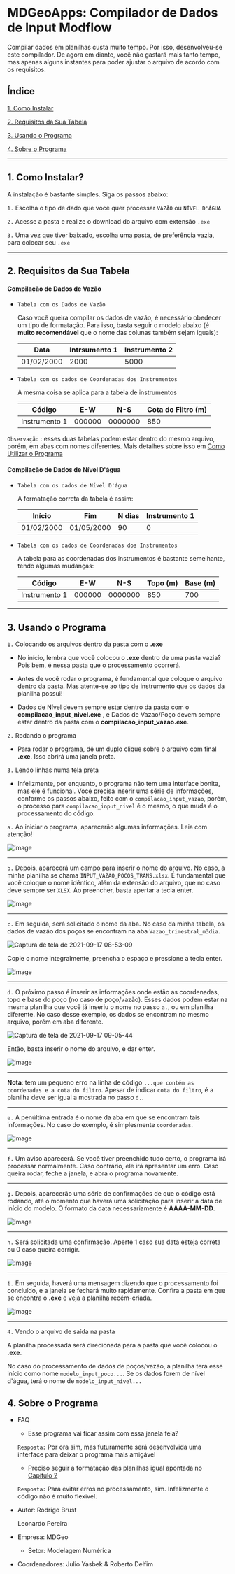 # MDGeoApps: Compilador de Dados de Input Modflow

Compilar dados em planilhas custa muito tempo. Por isso, desenvolveu-se este compilador. De agora em diante, você não gastará mais tanto tempo, mas apenas alguns instantes para poder ajustar o arquivo de acordo com os requisitos.

## Índice

[1. Como Instalar](#ci)

[2. Requisitos da Sua Tabela](#rst)

[3. Usando o Programa](#uop)

[4. Sobre o Programa](#sop)

_______

<a name = "ci" ></a>
## 1. Como Instalar?

A instalação é bastante simples. Siga os passos abaixo:

`1.` Escolha o tipo de dado que você quer processar `VAZÃO` ou `NÍVEL D'ÁGUA`

`2.` Acesse a pasta e realize o download do arquivo com extensão `.exe`

`3.` Uma vez que tiver baixado, escolha uma pasta, de preferência vazia, para colocar seu `.exe`
_________________________

<a name = 'rst' ></a>
## 2. Requisitos da Sua Tabela

#### Compilação de Dados de Vazão

- `Tabela com os Dados de Vazão`
	
	Caso você queira compilar os dados de vazão, é necessário obedecer um tipo de formatação. Para isso, basta seguir o modelo abaixo (é **muito recomendável** que o nome das colunas também sejam iguais):
	
	
	| Data | Intrsumento 1 | Instrumento 2|
	|------|---------------|--------------|
	|01/02/2000| 2000 | 5000 |
	
	
- `Tabela com os dados de Coordenadas dos Instrumentos`
	
	A mesma coisa se aplica para a tabela de instrumentos
	
	| Código | E-W | N-S | Cota do Filtro (m) |
	|--------|-----|-----|--------------------|
	|Instrumento 1| 000000 | 0000000 | 850 |
	
	
`Observação` : esses duas tabelas podem estar dentro do mesmo arquivo, porém, em abas com nomes diferentes. Mais detalhes sobre isso em [Como Utilizar o Programa](#uop)
	

#### Compilação de Dados de Nível D'água

- `Tabela com os dados de Nível D'água`
	
	A formatação correta da tabela é assim:
	
	| Início | Fim | N dias| Instrumento 1|
	|------|-------|--------|--------------|
	|01/02/2000| 01/05/2000 | 90 | 0|

- `Tabela com os dados de Coordenadas dos Instrumentos`

	A tabela para as coordenadas dos instrumentos é bastante semelhante, tendo algumas mudanças:
	
	
	| Código | E-W | N-S | Topo (m) | Base (m) |
	|--------|-----|-----|----------|---------|
	|Instrumento 1| 000000 | 0000000 | 850 | 700|

___________________________________________

<a name = "uop" ></a>
## 3. Usando o Programa

`1.` Colocando os arquivos dentro da pasta com o **.exe**

 - No início, lembra que você colocou o **.exe** dentro de uma pasta vazia? Pois bem, é nessa pasta que o processamento ocorrerá.
 
 - Antes de você rodar o programa, é fundamental que coloque o arquivo dentro da pasta. Mas atente-se ao tipo de instrumento que os dados da planilha possui! 
 
 - Dados de Nível devem sempre estar dentro da pasta com o **compilacao_input_nivel.exe** , e Dados de Vazao/Poço devem sempre estar dentro da pasta com o **compilacao_input_vazao.exe**.

`2.` Rodando o programa

 - Para rodar o programa, dê um duplo clique sobre o arquivo com final **.exe**. Isso abrirá uma janela preta.

`3.` Lendo linhas numa tela preta

 - Infelizmente, por enquanto, o programa não tem uma interface bonita, mas ele é funcional. Você precisa inserir uma série de informações, conforme os passos abaixo, feito com o `compilacao_input_vazao`, porém, o processo para `compilacao_input_nivel` é o mesmo, o que muda é o processamento do código.
 
 `a.` Ao iniciar o programa, aparecerão algumas informações. Leia com atenção!
 
 ![image](https://user-images.githubusercontent.com/53950449/133777425-e95eb5c3-c804-48d9-b660-85719ba90f15.png)

________________________
 
 `b.` Depois, aparecerá um campo para inserir o nome do arquivo. No caso, a minha planilha se chama `INPUT_VAZAO_POCOS_TRANS.xlsx`. É fundamental que você coloque o nome idêntico, além da extensão do arquivo, que no caso deve sempre ser `XLSX`. Ao preencher, basta apertar a tecla enter.
 
 ![image](https://user-images.githubusercontent.com/53950449/133780558-0ccad2e0-632d-4abf-8ca9-5314fb7ea341.png)

________________________

`c.` Em seguida, será solicitado o nome da aba. No caso da minha tabela, os dados de vazão dos poços se encontram na aba `Vazao_trimestral_m3dia`.

 ![Captura de tela de 2021-09-17 08-53-09](https://user-images.githubusercontent.com/53950449/133778446-c9831f3b-64cc-4c1f-adfd-22010e401eb7.png)

Copie o nome integralmente, preencha o espaço e pressione a tecla enter.

![image](https://user-images.githubusercontent.com/53950449/133778578-375b1126-cdab-4e3b-87bc-a589bf789ceb.png)

________________________

`d.` O próximo passo é inserir as informações onde estão as coordenadas, topo e base do poço (no caso de poço/vazão). Esses dados podem estar na mesma planilha que você já inseriu o nome no passo `a.`, ou em planilha diferente. No caso desse exemplo, os dados se encontram no mesmo arquivo, porém em aba diferente. 

![Captura de tela de 2021-09-17 09-05-44](https://user-images.githubusercontent.com/53950449/133779990-0b4bb0cf-9bf5-4de7-9b40-5acf52c6f186.png)

Então, basta inserir o nome do arquivo, e dar enter.

![image](https://user-images.githubusercontent.com/53950449/133780677-0fad2e87-e561-401d-964d-9a8d1b140aa4.png)

________________________

**Nota**: tem um pequeno erro na linha de código `...que contém as coordenadas e a cota do filtro`. Apesar de indicar `cota do filtro`, é a planilha deve ser igual a mostrada no passo `d.`.

________________________

`e.` A penúltima entrada é o nome da aba em que se encontram tais informações. No caso do exemplo, é simplesmente `coordenadas`.

![image](https://user-images.githubusercontent.com/53950449/133780704-650022dd-8ab6-48b9-ab0e-6082cb6cee84.png)

________________________

`f.` Um aviso aparecerá. Se você tiver preenchido tudo certo, o programa irá processar normalmente. Caso contrário, ele irá apresentar um erro. Caso queira rodar, feche a janela, e abra o programa novamente.

________________________

`g.` Depois, aparecerão uma série de confirmações de que o código está rodando, até o momento que haverá uma solicitação para inserir a data de início do modelo. O formato da data necessariamente é **AAAA-MM-DD**.

![image](https://user-images.githubusercontent.com/53950449/133781006-d02bf575-7419-4b32-afbd-352fabf468ad.png)

________________________

`h.` Será solicitada uma confirmação. Aperte 1 caso sua data esteja correta ou 0 caso queira corrigir. 

![image](https://user-images.githubusercontent.com/53950449/133781087-cfe8072a-6e47-43ed-b683-297f8bfaa004.png)

________________________

`i.` Em seguida, haverá uma mensagem dizendo que o processamento foi concluído, e a janela se fechará muito rapidamente. 
Confira a pasta em que se encontra o **.exe** e veja a planilha recém-criada.

![image](https://user-images.githubusercontent.com/53950449/133781227-089fc9c5-8f72-49df-bf2b-75b87ce4899e.png)
 
________________________

`4.` Vendo o arquivo de saída na pasta

A planilha processada será direcionada para a pasta que você colocou o **.exe**. 

No caso do processamento de dados de poços/vazão, a planilha terá esse início como nome `modelo_input_poco...`.
Se os dados forem de nível d'água, terá o nome de `modelo_input_nivel...`

<a name = "sop" ></a>
## 4. Sobre o Programa

 - FAQ
 
 	- Esse programa vai ficar assim com essa janela feia? 
 	
 	`Resposta:` Por ora sim, mas futuramente será desenvolvida uma interface para deixar o programa mais amigável
	
	- Preciso seguir a formatação das planilhas igual apontada no [Capítulo 2](#rst)
	
	`Resposta:` Para evitar erros no processamento, sim. Infelizmente o código não é muito flexivel.
	
 
 - Autor: Rodrigo Brust
 
 	  Leonardo Pereira
 
 - Empresa: MDGeo
 
	- Setor: Modelagem Numérica

- Coordenadores: Julio Yasbek & Roberto Delfim
